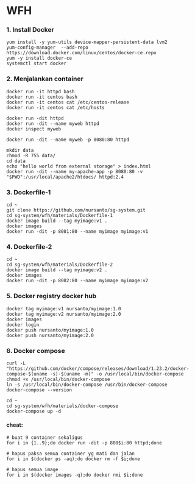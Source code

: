 # WFH

### 1. Install Docker
	yum install -y yum-utils device-mapper-persistent-data lvm2 
	yum-config-manager  --add-repo https://download.docker.com/linux/centos/docker-ce.repo 
	yum -y install docker-ce
	systemctl start docker

### 2. Menjalankan container
	docker run -it httpd bash
	docker run -it centos bash
	docker run -it centos cat /etc/centos-release
	docker run -it centos cat /etc/hosts

	docker run -dit httpd
	docker run -dit --name myweb httpd
	docker inspect myweb

	docker run -dit --name myweb -p 8080:80 httpd

	mkdir data
	chmod -R 755 data/
	cd data
	echo "hello world from external storage" > index.html
	docker run -dit --name my-apache-app -p 8080:80 -v "$PWD":/usr/local/apache2/htdocs/ httpd:2.4

### 3. Dockerfile-1
	cd ~
	git clone https://github.com/nursanto/sg-system.git
	cd sg-system/wfh/materials/Dockerfile-1
	docker image build --tag myimage:v1 .
	docker images
	docker run -dit -p 8081:80 --name myimage myimage:v1

### 4. Dockerfile-2
	cd ~
	cd sg-system/wfh/materials/Dockerfile-2
	docker image build --tag myimage:v2 .
	docker images
	docker run -dit -p 8082:80 --name myimage myimage:v2

### 5. Docker registry docker hub
	docker tag myimage:v1 nursanto/myimage:1.0
	docker tag myimage:v2 nursanto/myimage:2.0
	docker images
	docker login
	docker push nursanto/myimage:1.0
	docker push nursanto/myimage:2.0

### 6. Docker compose
	curl -L "https://github.com/docker/compose/releases/download/1.23.2/docker-compose-$(uname -s)-$(uname -m)" -o /usr/local/bin/docker-compose 
	chmod +x /usr/local/bin/docker-compose 
	ln -s /usr/local/bin/docker-compose /usr/bin/docker-compose 
	docker-compose --version 

	cd ~
	cd sg-system/wfh/materials/docker-compose
	docker-compose up -d



#### cheat:
	# buat 9 container sekaligus
	for i in {1..9};do docker run -dit -p 808$i:80 httpd;done

	# hapus paksa semua container yg mati dan jalan
	for i in $(docker ps -aq);do docker rm -f $i;done

	# hapus semua image
	for i in $(docker images -q);do docker rmi $i;done	